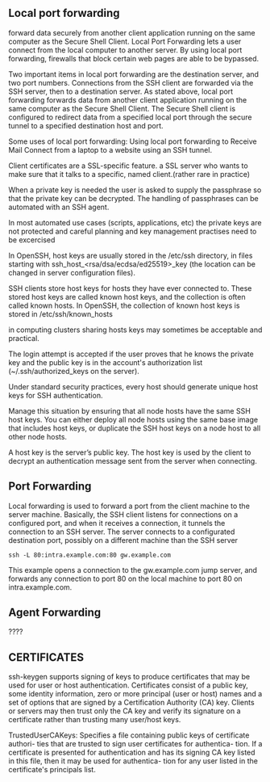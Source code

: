 Local port forwarding
--------
 forward data securely from another client application running on the same computer as the Secure Shell Client. Local Port Forwarding lets a user connect from the local computer to another server. By using local port forwarding, firewalls that block certain web pages are able to be bypassed.

Two important items in local port forwarding are the destination server, and two port numbers. Connections from the SSH client are forwarded via the SSH server, then to a destination server. As stated above, local port forwarding forwards data from another client application running on the same computer as the Secure Shell Client. The Secure Shell client is configured to redirect data from a specified local port through the secure tunnel to a specified destination host and port. 

Some uses of local port forwarding:
Using local port forwarding to Receive Mail
Connect from a laptop to a website using an SSH tunnel.


Client certificates are a SSL-specific feature. a SSL server who wants to make sure that it talks to a specific, named client.(rather rare in practice)

When a private key is needed the user is asked to supply the passphrase so that the private key can be decrypted. The handling of passphrases can be automated with an SSH agent.

In most automated use cases (scripts, applications, etc) the private keys are not protected and careful planning and key management practises need to be excercised 

In OpenSSH, host keys are usually stored in the /etc/ssh directory, in files starting with ssh_host_<rsa/dsa/ecdsa/ed25519>_key (the location can be changed in server configuration files).

SSH clients store host keys for hosts they have ever connected to. These stored host keys are called known host keys, and the collection is often called known hosts. In OpenSSH, the collection of known host keys is stored in /etc/ssh/known_hosts

 in computing clusters sharing hosts keys may sometimes be acceptable and practical.

The login attempt is accepted if the user proves that he knows the private key and the public key is in the account's authorization list (~/.ssh/authorized_keys on the server).

Under standard security practices, every host should generate unique host keys for SSH authentication.

Manage this situation by ensuring that all node hosts have the same SSH host keys. You can either deploy all node hosts using the same base image that includes host keys, or duplicate the SSH host keys on a node host to all other node hosts.

A host key is the server’s public key. The host key is used by the client to decrypt an authentication message sent from the server when connecting. 


Port Forwarding
---------
Local forwarding is used to forward a port from the client machine to the server machine.
Basically, the SSH client listens for connections on a configured port, and when it receives a connection, it tunnels the connection to an SSH server. The server connects to a configurated destination port, possibly on a different machine than the SSH server

```
ssh -L 80:intra.example.com:80 gw.example.com
```
This example opens a connection to the gw.example.com jump server, and forwards any connection to port 80 on the local machine to port 80 on intra.example.com.


Agent Forwarding
---------
????

CERTIFICATES
---------
ssh-keygen	supports signing of keys to produce certificates that may be
     used for user or host authentication.  Certificates consist of a public
     key, some identity	information, zero or more principal (user or host)
     names and a set of	options	that are signed	by a Certification Authority
     (CA) key.
Clients	or servers may then trust only the CA key and verify
     its signature on a	certificate rather than	trusting many user/host	keys.

TrustedUserCAKeys: Specifies a file containing public keys of	certificate authori-
	     ties that are trusted to sign user	certificates for authentica-
	     tion. If a certificate is presented for authentication and has its signing
	     CA	key listed in this file, then it may be	used for authentica-
	     tion for any user listed in the certificate's principals list.


